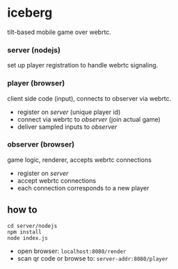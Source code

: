 # iceberg
tilt-based mobile game over webrtc.

### server (nodejs)
set up player registration to handle webrtc signaling.

### player (browser)
client side code (input), connects to observer via webrtc.

 - register on _server_ (unique player id)
 - connect via webrtc to _observer_ (join actual game)
 - deliver sampled inputs to _observer_

### observer (browser)
game logic, renderer, accepts webrtc connections

 - register on _server_
 - accept webrtc connections
  - each connection corresponds to a new player

## how to
```
cd server/nodejs
npm install
node index.js
```

 - open browser: `localhost:8080/render`
 - scan qr code or browse to: `server-addr:8080/player`
